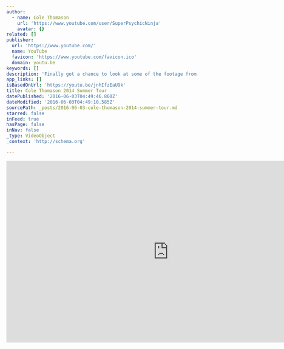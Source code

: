 ```yaml
---
author:
  - name: Cole Thomason
    url: 'https://www.youtube.com/user/SuperPsychicNinja'
    avatar: {}
related: []
publisher:
  url: 'https://www.youtube.com/'
  name: YouTube
  favicon: 'https://www.youtube.com/favicon.ico'
  domain: youtu.be
keywords: []
description: 'Finally got a chance to look at some of the footage from the tour, hope you enjoy.'
app_links: []
isBasedOnUrl: 'https://youtu.be/jnhIfzEaU9k'
title: Cole Thomason 2014 Summer Tour
datePublished: '2016-06-03T04:49:46.860Z'
dateModified: '2016-06-03T04:49:10.585Z'
sourcePath: _posts/2016-06-03-cole-thomason-2014-summer-tour.md
starred: false
inFeed: true
hasPage: false
inNav: false
_type: VideoObject
_context: 'http://schema.org'

---
```

<iframe src="https://cdn.embedly.com/widgets/media.html?src=https%3A%2F%2Fwww.youtube.com%2Fembed%2FjnhIfzEaU9k%3Ffeature%3Doembed&amp;url=http%3A%2F%2Fwww.youtube.com%2Fwatch%3Fv%3DjnhIfzEaU9k&amp;image=https%3A%2F%2Fi.ytimg.com%2Fvi%2FjnhIfzEaU9k%2Fhqdefault.jpg&amp;key=b7d04c9b404c499eba89ee7072e1c4f7&amp;type=text%2Fhtml&amp;schema=youtube" width="854" height="480" scrolling="no" frameborder="0" allowfullscreen="" style=""></iframe>